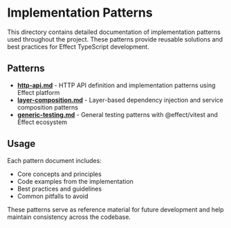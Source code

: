 # Implementation Patterns

This directory contains detailed documentation of implementation patterns used throughout the project. These patterns provide reusable solutions and best practices for Effect TypeScript development.

## Patterns

- **[http-api.md](./http-api.md)** - HTTP API definition and implementation patterns using Effect platform
- **[layer-composition.md](./layer-composition.md)** - Layer-based dependency injection and service composition patterns  
- **[generic-testing.md](./generic-testing.md)** - General testing patterns with @effect/vitest and Effect ecosystem

## Usage

Each pattern document includes:
- Core concepts and principles
- Code examples from the implementation
- Best practices and guidelines
- Common pitfalls to avoid

These patterns serve as reference material for future development and help maintain consistency across the codebase.